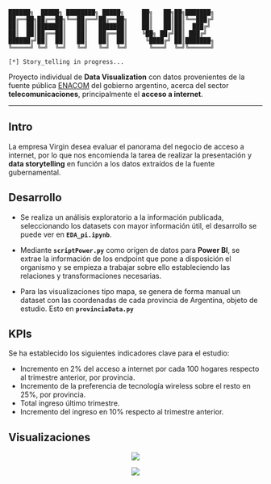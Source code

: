```plaintext
██████╗  █████╗ ████████╗ █████╗     ██╗   ██╗██╗███████╗
██╔══██╗██╔══██╗╚══██╔══╝██╔══██╗    ██║   ██║██║╚══███╔╝
██║  ██║███████║   ██║   ███████║    ██║   ██║██║  ███╔╝ 
██║  ██║██╔══██║   ██║   ██╔══██║    ╚██╗ ██╔╝██║ ███╔╝  
██████╔╝██║  ██║   ██║   ██║  ██║     ╚████╔╝ ██║███████╗
╚═════╝ ╚═╝  ╚═╝   ╚═╝   ╚═╝  ╚═╝      ╚═══╝  ╚═╝╚══════╝

[*] Story_telling in progress...
```

Proyecto individual de **Data Visualization** con datos provenientes de la fuente pública <a href="https://datosabiertos.enacom.gob.ar/dashboards/20000/acceso-a-internet/">ENACOM</a> del gobierno argentino, acerca del sector **telecomunicaciones**, principalmente el **acceso a internet**.

---

## Intro

La empresa Virgin desea evaluar el panorama del negocio de acceso a internet, por lo que nos encomienda la tarea de realizar la presentación y **data storytelling** en función a los datos extraídos de la fuente gubernamental.

## Desarrollo

+ Se realiza un análisis exploratorio a la información publicada, seleccionando los datasets con mayor información útil, el desarrollo se puede ver en **`EDA_pi.ipynb`**.

+ Mediante **`scriptPower.py`** como orígen de datos para **Power BI**, se extrae la información de los endpoint que pone a disposición el organismo y se empieza a trabajar sobre ello estableciendo las relaciones y transformaciones necesarias.

+ Para las visualizaciones tipo mapa, se genera de forma manual un dataset con las coordenadas de cada provincia de Argentina, objeto de estudio. Esto en **`provinciaData.py`**

## KPIs

Se ha establecido los siguientes indicadores clave para el estudio:

+ Incremento en 2% del acceso a internet por cada 100 hogares respecto al trimestre anterior, por provincia.
+ Incremento de la preferencia de tecnología wireless sobre el resto en 25%, por provincia.
+ Total ingreso último trimestre.
+ Incremento del ingreso en 10% respecto al trimestre anterior.

## Visualizaciones

<p align="center"><a href="https://lh3.googleusercontent.com/drive-viewer/AFGJ81qQkseLRDqL1LxLGJfxqJewWe0_ySEdA3MfDDguPmUkWP7h966JUaFO3rIRbAm-gMCawwYEe-0smsgZDpzL--Z5xxSiLw=s1600?source=screenshot.guru"> <img src="https://lh3.googleusercontent.com/drive-viewer/AFGJ81qQkseLRDqL1LxLGJfxqJewWe0_ySEdA3MfDDguPmUkWP7h966JUaFO3rIRbAm-gMCawwYEe-0smsgZDpzL--Z5xxSiLw=s1600" /></a></p>

<p align="center"><a href="https://lh3.googleusercontent.com/drive-viewer/AFGJ81ogWM0Cg1hpN_Dy3Hl4DGTB_PniLGTCSCGIotaq1Q7qLCAGUPm8789rhMi1mkyYIMOLTUHs_1ANs7UVBi_gWUfmiOqRwQ=s1600?source=screenshot.guru"> <img src="https://lh3.googleusercontent.com/drive-viewer/AFGJ81ogWM0Cg1hpN_Dy3Hl4DGTB_PniLGTCSCGIotaq1Q7qLCAGUPm8789rhMi1mkyYIMOLTUHs_1ANs7UVBi_gWUfmiOqRwQ=s1600" /></a></p>




